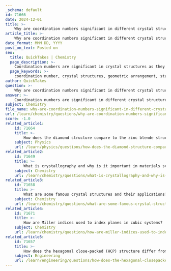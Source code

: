 ```yaml
---
_schema: default
id: 71666
date: 2024-12-01
title: >-
    Why are coordination numbers significant in different crystal structures?
article_title: >-
    Why are coordination numbers significant in different crystal structures?
date_format: MMM DD, YYYY
post_on_text: Posted on
seo:
  title: QuickTakes | Chemistry
  page_description: >-
    Coordination numbers are significant in crystal structures as they influence the geometric arrangement of atoms, the stability and properties of materials, and are essential for understanding defects and bonding types in crystallography.
  page_keywords: >-
    coordination number, crystal structures, geometric arrangement, stability, physical properties, defects, bonding types
author: QuickTakes
question: >-
    Why are coordination numbers significant in different crystal structures?
answer: >-
    Coordination numbers are significant in different crystal structures for several reasons, primarily related to the arrangement and properties of the atoms within the crystal lattice. The coordination number refers to the number of nearest neighbors surrounding a central atom, which can vary depending on the type of crystal structure.\n\n1. **Geometric Arrangement**: The coordination number directly influences the spatial arrangement of atoms or ions around a central atom, dictating the geometry of the crystal structure. For example, a coordination number of 4 typically leads to a tetrahedral arrangement, while a coordination number of 6 results in an octahedral geometry. This geometric arrangement is crucial for understanding how the crystal will behave under various conditions.\n\n2. **Stability and Properties**: The coordination number affects the stability of the crystal structure. Higher coordination numbers often lead to more stable structures due to increased interactions between the central atom and its neighbors. For instance, in close-packed structures (with a coordination number of 12), the atoms are arranged in a way that minimizes void space, enhancing stability.\n\n3. **Influence on Physical Properties**: The coordination number can significantly impact the physical properties of materials, such as density, conductivity, and reactivity. For example, in metallic structures, coordination numbers can range from 4 to 12, and this variation can influence properties like malleability and compressibility.\n\n4. **Understanding Defects and Segregation**: Analyzing coordination numbers can help explain the distribution of different types of cations in an anion matrix, which is important for understanding defects and segregation in crystal structures. This analysis can provide insights into the behavior of materials under different conditions.\n\n5. **Connection to Bonding Types**: The coordination number is also related to the types of bonding present in the crystal. Different bonding types (ionic, covalent, metallic) can lead to different coordination numbers, which in turn affects the overall properties of the material.\n\nIn summary, coordination numbers are a fundamental aspect of crystallography that influence the geometry, stability, and physical properties of crystal structures. Understanding these numbers is essential for predicting how materials will behave in various applications.
subject: Chemistry
file_name: why-are-coordination-numbers-significant-in-different-crystal-structures.md
url: /learn/chemistry/questions/why-are-coordination-numbers-significant-in-different-crystal-structures
score: -1.0
related_article1:
    id: 71664
    title: >-
        How does the diamond structure compare to the zinc blende structure?
    subject: Physics
    url: /learn/physics/questions/how-does-the-diamond-structure-compare-to-the-zinc-blende-structure
related_article2:
    id: 71649
    title: >-
        What is crystallography and why is it important in materials science?
    subject: Chemistry
    url: /learn/chemistry/questions/what-is-crystallography-and-why-is-it-important-in-materials-science
related_article3:
    id: 71658
    title: >-
        What are some famous crystal structures and their applications?
    subject: Chemistry
    url: /learn/chemistry/questions/what-are-some-famous-crystal-structures-and-their-applications
related_article4:
    id: 71671
    title: >-
        How are Miller indices used to index planes in cubic systems?
    subject: Chemistry
    url: /learn/chemistry/questions/how-are-miller-indices-used-to-index-planes-in-cubic-systems
related_article5:
    id: 71657
    title: >-
        How does the hexagonal close-packed (HCP) structure differ from other crystal structures?
    subject: Engineering
    url: /learn/engineering/questions/how-does-the-hexagonal-closepacked-hcp-structure-differ-from-other-crystal-structures
---
```


&nbsp;